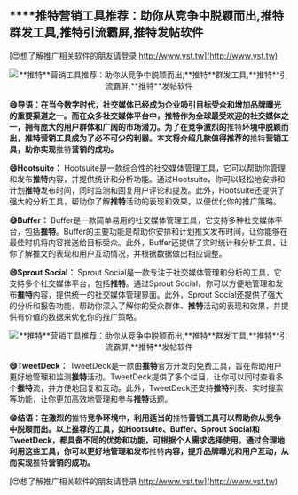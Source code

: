 ## ****推特**营销工具推荐：助你从竞争中脱颖而出,**推特**群发工具,**推特**引流霸屏,**推特**发帖软件**

[😍想了解推广相关软件的朋友请登录 http://www.vst.tw](http://www.vst.tw)

 <center><img src="https://vst.tw/MP4/tuiguang/png/8.png" alt="**推特**营销工具推荐：助你从竞争中脱颖而出,**推特**群发工具,**推特**引流霸屏,**推特**发帖软件"></center>

**😄导语：在当今数字时代，社交媒体已经成为企业吸引目标受众和增加品牌曝光的重要渠道之一。而在众多社交媒体平台中，**推特**作为全球最受欢迎的社交媒体之一，拥有庞大的用户群体和广阔的市场潜力。为了在竞争激烈的**推特**环境中脱颖而出，**推特**营销工具成为了必不可少的利器。本文将介绍几款值得推荐的**推特**营销工具，助你实现**推特**营销的成功。**

**😄Hootsuite：**
Hootsuite是一款综合性的社交媒体管理工具，它可以帮助你管理和发布**推特**内容，并提供统计和分析功能。通过Hootsuite，你可以轻松地安排和计划**推特**发布时间，同时监测和回复用户评论和提及。此外，Hootsuite还提供了强大的分析工具，帮助你了解**推特**活动的表现和效果，以便优化你的推广策略。

**😄Buffer：**
Buffer是一款简单易用的社交媒体管理工具，它支持多种社交媒体平台，包括**推特**。Buffer的主要功能是帮助你安排和计划推文发布时间，让你能够在最佳时机将内容推送给目标受众。此外，Buffer还提供了实时统计和分析工具，让你了解推文的表现和用户互动情况，并根据数据做出相应调整。

**😄Sprout Social：**
Sprout Social是一款专注于社交媒体管理和分析的工具，它支持多个社交媒体平台，包括**推特**。通过Sprout Social，你可以方便地管理和发布**推特**内容，提供统一的社交媒体管理界面。此外，Sprout Social还提供了强大的分析和报告功能，帮助你深入了解你的受众群体、**推特**活动的表现和效果，并提供有价值的数据来优化你的推广策略。

 <center><img src="https://vst.tw/MP4/tuiguang/png/0.png" alt="**推特**营销工具推荐：助你从竞争中脱颖而出,**推特**群发工具,**推特**引流霸屏,**推特**发帖软件"></center>

**😄TweetDeck：**
TweetDeck是一款由**推特**官方开发的免费工具，旨在帮助用户更好地管理和监测**推特**活动。TweetDeck提供了多个栏目，让你可以同时查看多个**推特**流，并方便地回复和互动。此外，TweetDeck还支持**推特**列表、实时搜索等功能，让你更加高效地管理和参与**推特**话题。

**😄结语：在激烈的**推特**竞争环境中，利用适当的**推特**营销工具可以帮助你从竞争中脱颖而出。以上推荐的工具，如Hootsuite、Buffer、Sprout Social和TweetDeck，都具备不同的优势和功能，可根据个人需求选择使用。通过合理地利用这些工具，你可以更好地管理和发布**推特**内容，提升品牌曝光和用户互动，从而实现**推特**营销的成功。**

[😍想了解推广相关软件的朋友请登录 http://www.vst.tw](http://www.vst.tw)



